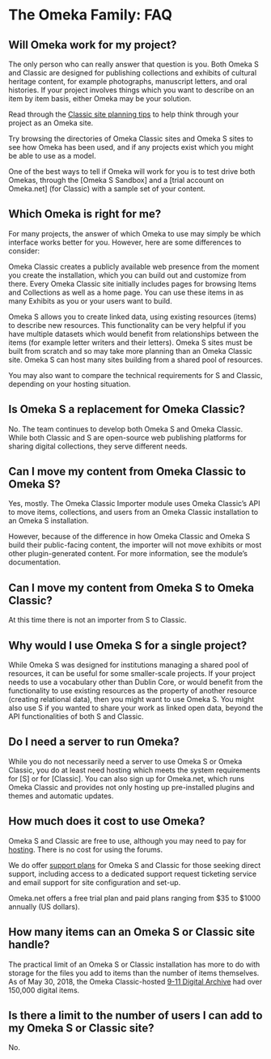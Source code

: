 # The Omeka Family: FAQ

## Will Omeka work for my project?
The only person who can really answer that question is you. Both Omeka S and Classic are designed for publishing collections and exhibits of cultural heritage content, for example photographs, manuscript letters, and oral histories. If your project involves things which you want to describe on an item by item basis, either Omeka may be your solution. 

Read through the [Classic site planning tips](https://omeka.org/classic/docs/GettingStarted/Site_Planning_Tips/) to help think through your project as an Omeka site. 

Try browsing the directories of Omeka Classic sites and Omeka S sites to see how Omeka has been used, and if any projects exist which you might be able to use as a model.

One of the best ways to tell if Omeka will work for you is to test drive both Omekas, through the [Omeka S Sandbox] and a [trial account on Omeka.net] (for Classic) with a sample set of your content. 

## Which Omeka is right for me?
For many projects, the answer of which Omeka to use may simply be which interface works better for you. However, here are some differences to consider:

Omeka Classic creates a publicly available web presence from the moment you create the installation, which you can build out and customize from there. Every Omeka Classic site initially includes pages for browsing Items and Collections as well as a home page. You can use these items in as many Exhibits as you or your users want to build. 

Omeka S allows you to create linked data, using existing resources (items) to describe new resources. This functionality can be very helpful if you have multiple datasets which would benefit from relationships between the items (for example letter writers and their letters). Omeka S sites must be built from scratch and so may take more planning than an Omeka Classic site. Omeka S can host many sites building from a shared pool of resources. 

You may also want to compare the technical requirements for S and Classic, depending on your hosting situation. 

## Is Omeka S a replacement for Omeka Classic?
No. The team continues to develop both Omeka S and Omeka Classic. While both Classic and S are open-source web publishing platforms for sharing digital collections, they serve different needs. 

## Can I move my content from Omeka Classic to Omeka S?
Yes, mostly. The Omeka Classic Importer module uses Omeka Classic’s API to move items, collections, and users from an Omeka Classic installation to an Omeka S installation. 

However, because of the difference in how Omeka Classic and Omeka S build their public-facing content, the importer will not move exhibits or most other plugin-generated content. For more information, see the module’s documentation. 

## Can I move my content from Omeka S to Omeka Classic?
At this time there is not an importer from S to Classic.

## Why would I use Omeka S for a single project?
While Omeka S was designed for institutions managing a shared pool of resources, it can be useful for some smaller-scale projects. If your project needs to use a vocabulary other than Dublin Core, or would benefit from the functionality to use existing resources as the property of another resource (creating relational data), then you might want to use Omeka S. You might also use S if you wanted to share your work as linked open data, beyond the API functionalities of both S and Classic. 

## Do I need a server to run Omeka? 
While you do not necessarily need a server to use Omeka S or Omeka Classic, you do at least need hosting which meets the system requirements for [S] or for [Classic]. You can also sign up for Omeka.net, which runs Omeka Classic and provides not only hosting up pre-installed plugins and themes and automatic updates. 

## How much does it cost to use Omeka?
Omeka S and Classic are free to use, although you may need to pay for [hosting](https://omeka.org/classic/docs/GettingStarted/Hosting_Suggestions/). There is no cost for using the forums. 

We do offer [support plans](https://omeka.org/services/) for Omeka S and Classic for those seeking direct support, including access to a dedicated support request ticketing service and email support for site configuration and set-up. 

Omeka.net offers a free trial plan and paid plans ranging from $35 to $1000 annually (US dollars). 

## How many items can an Omeka S or Classic site handle?
The practical limit of an Omeka S or Classic installation has more to do with storage for the files you add to items than the number of items themselves. As of May 30, 2018, the Omeka Classic-hosted [9-11 Digital Archive](http://911digitalarchive.org/) had over 150,000 digital items. 

## Is there a limit to the number of users I can add to my Omeka S or Classic site?
No. 

